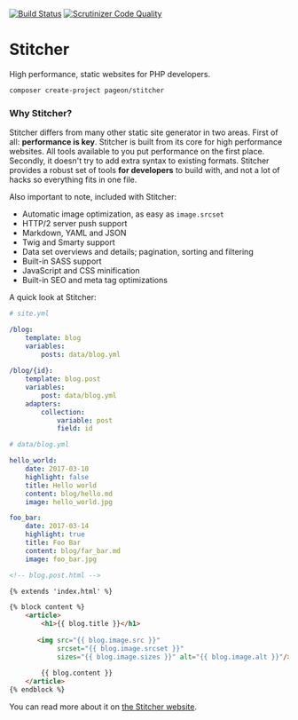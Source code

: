 [![Build Status](https://scrutinizer-ci.com/g/brendt/stitcher/badges/build.png?b=master)](https://scrutinizer-ci.com/g/brendt/stitcher/build-status/master) [![Scrutinizer Code Quality](https://scrutinizer-ci.com/g/brendt/stitcher/badges/quality-score.png?b=master)](https://scrutinizer-ci.com/g/brendt/stitcher/?branch=master)

# Stitcher

High performance, static websites for PHP developers.

```sh
composer create-project pageon/stitcher
```

### Why Stitcher?

Stitcher differs from many other static site generator in two areas. First of all: **performance is key**. Stitcher is built from its core for high performance websites. All tools available to you put performance on the first place. Secondly, it doesn't try to add extra syntax to existing formats. Stitcher provides a robust set of tools **for developers** to build with, and not a lot of hacks so everything fits in one file.
 
Also important to note, included with Stitcher:

- Automatic image optimization, as easy as `image.srcset`
- HTTP/2 server push support
- Markdown, YAML and JSON
- Twig and Smarty support
- Data set overviews and details; pagination, sorting and filtering
- Built-in SASS support
- JavaScript and CSS minification
- Built-in SEO and meta tag optimizations

A quick look at Stitcher:

```yaml
# site.yml

/blog:
    template: blog
    variables:
        posts: data/blog.yml
    
/blog/{id}:
    template: blog.post
    variables:
        post: data/blog.yml
    adapters:
        collection:
            variable: post
            field: id
```

```yaml
# data/blog.yml

hello_world:
    date: 2017-03-10
    highlight: false
    title: Hello world
    content: blog/hello.md
    image: hello_world.jpg

foo_bar:
    date: 2017-03-14
    highlight: true
    title: Foo Bar
    content: blog/far_bar.md
    image: foo_bar.jpg 
```

```html
<!-- blog.post.html --> 

{% extends 'index.html' %}

{% block content %}
    <article>
        <h1>{{ blog.title }}</h1>
        
       <img src="{{ blog.image.src }}" 
            srcset="{{ blog.image.srcset }}" 
            sizes="{{ blog.image.sizes }}" alt="{{ blog.image.alt }}"/>
        
        {{ blog.content }}
    </article>
{% endblock %}
```

You can read more about it on [the Stitcher website](https://www.stitcher.io).
